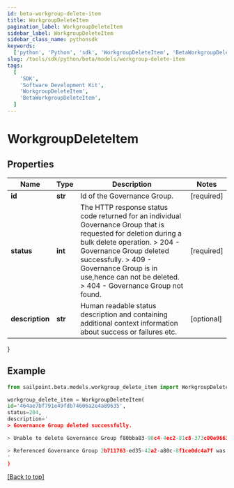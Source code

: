 ```yaml
---
id: beta-workgroup-delete-item
title: WorkgroupDeleteItem
pagination_label: WorkgroupDeleteItem
sidebar_label: WorkgroupDeleteItem
sidebar_class_name: pythonsdk
keywords:
  ['python', 'Python', 'sdk', 'WorkgroupDeleteItem', 'BetaWorkgroupDeleteItem']
slug: /tools/sdk/python/beta/models/workgroup-delete-item
tags:
  [
    'SDK',
    'Software Development Kit',
    'WorkgroupDeleteItem',
    'BetaWorkgroupDeleteItem',
  ]
---
```


# WorkgroupDeleteItem

## Properties

| Name | Type | Description | Notes |
| --- | --- | --- | --- |
| **id** | **str** | Id of the Governance Group. | [required] |
| **status** | **int** | The HTTP response status code returned for an individual Governance Group that is requested for deletion during a bulk delete operation. > 204 - Governance Group deleted successfully. > 409 - Governance Group is in use,hence can not be deleted. > 404 - Governance Group not found. | [required] |
| **description** | **str** | Human readable status description and containing additional context information about success or failures etc. | [optional] |

}

## Example

```python
from sailpoint.beta.models.workgroup_delete_item import WorkgroupDeleteItem

workgroup_delete_item = WorkgroupDeleteItem(
id='464ae7bf791e49fdb74606a2e4a89635',
status=204,
description='
> Governance Group deleted successfully.

> Unable to delete Governance Group f80bba83-98c4-4ec2-81c8-373c00e9663b because it is in use.

> Referenced Governance Group 2b711763-ed35-42a2-a80c-8f1ce0dc4a7f was not found.
'
)

```

[[Back to top]](#)
